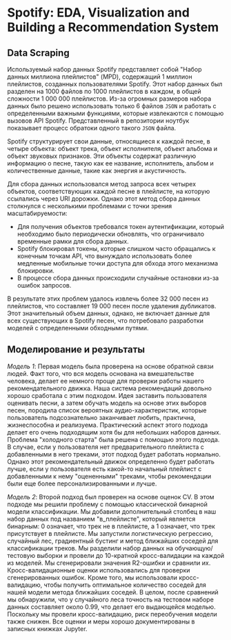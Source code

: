 # Spotify: EDA, Visualization and Building a Recommendation System
## Data Scraping
Используемый набор данных Spotify представляет собой "Набор данных миллиона плейлистов" (MPD), содержащий 1 миллион плейлистов, созданных пользователями Spotify. Этот набор данных был разделен на 1000 файлов по 1000 плейлистов в каждом, в общей сложности 1 000 000 плейлистов. Из-за огромных размеров набора данных было решено использовать только 6 файлов `JSON` и работать с определенными важными функциями, которые извлекаются с помощью вызовов API Spotify. Представленный в репозитории ноутбук показывает процесс обратоки одного такого `JSON` файла.

Spotify структурирует свои данные, относящиеся к каждой песне, в четыре объекта: объект трека, объект исполнителя, объект альбома и объект звуковых признаков. Эти объекты содержат различную информацию о песне, такую как ее название, исполнитель, альбом и количественные данные, такие как энергия и акустичность.

Для сбора данных использовался метод запроса всех четырех объектов, соответствующих каждой песне в плейлисте, на которую ссылались через URI дорожки. Однако этот метод сбора данных столкнулся с несколькими проблемами с точки зрения масштабируемости:
- Для получения объектов требовался токен аутентификации, который необходимо было периодически обновлять, что ограничивало временные рамки для сбора данных.
- Spotify блокировал токены, которые слишком часто обращались к конечным точкам API, что вынуждало использовать более медленные мобильные точки доступа для обхода этого механизма блокировки.
- В процессе сбора данных происходили случайные остановки из-за ошибок запросов.

В результате этих проблем удалось извлечь более 32 000 песен из плейлистов, что составляет 19 000 песен после удаления дубликатов. Этот значительный объем данных, однако, не включает данные для всех существующих в Spotify песен, что потребовало разработки моделей с определенными обходными путями.

## Моделирование и результаты
*Модель 1*: Первая модель была проверена на основе обратной связи людей. Факт того, что вся модель основана на вмешательстве человека, делает ее немного проще для проверки работы нашего рекомендательного движка. Наша система рекомендаций довольно хорошо сработала с этим подходом. Идея заставить пользователя оценивать песни, а затем обучать модель на основе этих выборов песен, породила список вероятных аудио-характеристик, которые пользователь подсознательно заканчивает любить, практична, жизнеспособна и реализуема. Практический аспект этого подхода делает его очень подходящим хотя бы для небольших наборов данных. Проблема "холодного старта" была решена с помощью этого подхода. В случае, если у пользователя нет предварительного плейлиста с добавленными в него треками, этот подход будет работать нормально. Однако этот рекомендательный движок определенно будет работать лучше, если у пользователя есть какой-то начальный плейлист с добавленными к нему "оцененными" треками, чтобы рекомендации были еще более персонализированными и лучше.

*Модель 2*: Второй подход был проверен на основе оценок CV. В этом подходе мы решили проблему с помощью классической бинарной модели классификации. Мы добавили дополнительный столбец в наш набор данных под названием "в_плейлисте", который является бинарным: 0 означает, что трек не в плейлисте, а 1 означает, что трек присутствует в плейлисте. Мы запустили логистическую регрессию, случайный лес, градиентный бустинг и метод ближайших соседей для классификации треков. Мы разделили набор данных на обучающую/тестовую выборки и провели до 10-кратной кросс-валидации на каждой из моделей. Мы сгенерировали значения R2-ошибки и сравнили их. Кросс-валидационные оценки использовались для проверки сгенерированных ошибок. Кроме того, мы использовали кросс-валидацию, чтобы получить оптимальное количество соседей для нашей модели метода ближайших соседей. В целом, после сравнений мы обнаружили, что у случайного леса точность на тестовом наборе данных составляет около 0.99, что делает его выдающейся моделью. Поскольку мы провели кросс-валидацию, риск переобучения модели также снижен. Все оценки и меры хорошо документированы в записных книжках Jupyter.
